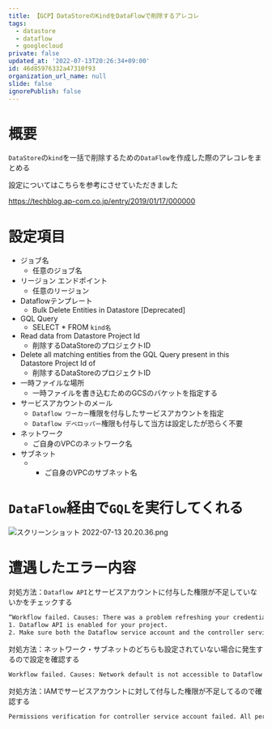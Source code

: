```yaml
---
title: 【GCP】DataStoreのKindをDataFlowで削除するアレコレ
tags:
  - datastore
  - dataflow
  - googlecloud
private: false
updated_at: '2022-07-13T20:26:34+09:00'
id: 46d85976332a47310f93
organization_url_name: null
slide: false
ignorePublish: false
---
```

# 概要

`DataStore`の`kind`を一括で削除するための`DataFlow`を作成した際のアレコレをまとめる

設定についてはこちらを参考にさせていただきました

https://techblog.ap-com.co.jp/entry/2019/01/17/000000

# 設定項目

- ジョブ名
    - 任意のジョブ名
- リージョン エンドポイント
    - 任意のリージョン
- Dataflowテンプレート
    - Bulk Delete Entities in Datastore [Deprecated]
- GQL Query
    - SELECT * FROM `kind名`
- Read data from Datastore Project Id
    - 削除するDataStoreのプロジェクトID
- Delete all matching entities from the GQL Query present in this Datastore Project Id of
    - 削除するDataStoreのプロジェクトID
- 一時ファイルな場所
    - 一時ファイルを書き込むためのGCSのバケットを指定する
- サービスアカウントのメール
    - `Dataflow ワーカー`権限を付与したサービスアカウントを指定
    - `Dataflow デベロッパー`権限も付与して当方は設定したが恐らく不要
- ネットワーク
    - ご自身のVPCのネットワーク名
- サブネット
    - - ご自身のVPCのサブネット名

# `DataFlow`経由で`GQL`を実行してくれる

![スクリーンショット 2022-07-13 20.20.36.png](https://qiita-image-store.s3.ap-northeast-1.amazonaws.com/0/555632/546ec41f-7185-fe2d-35b0-a1f5e0f26ba5.png)


# 遭遇したエラー内容

対処方法：`Dataflow API`とサービスアカウントに付与した権限が不足していないかをチェックする

```bash
“Workflow failed. Causes: There was a problem refreshing your credentials. Please check:
1. Dataflow API is enabled for your project.
2. Make sure both the Dataflow service account and the controller service account have sufficient permissions. If you are not specifying a controller service account, ensure the default Compute Engine service account [PROJECT_NUMBER]-compute@developer.gserviceaccount.com exists and has sufficient permissions. If you have deleted the default Compute Engine service account, you must specify a controller service account. For more information, see: https://cloud.google.com/dataflow/docs/concepts/security-and-permissions#security_and_permissions_for_pipelines_on_google_cloud_platform. , There is no cloudservices robot account for your project.  Please ensure that the Dataflow API is enabled for your project.”
```

対処方法：ネットワーク・サブネットのどちらも設定されていない場合に発生するので設定を確認する

```bash
Workflow failed. Causes: Network default is not accessible to Dataflow Service account or does not exist
```

対処方法：IAMでサービスアカウントに対して付与した権限が不足してるので確認する

```bash
Permissions verification for controller service account failed. All permissions in IAM role roles/dataflow.worker should be granted to controller service account hogehoge@fugafuga.iam.gserviceaccount.com.
```
